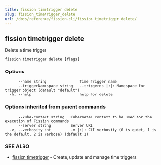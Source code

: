 ```yaml
---
title: fission timetrigger delete
slug: fission_timetrigger_delete
url: /docs/reference/fission-cli/fission_timetrigger_delete/
---
```

## fission timetrigger delete

Delete a time trigger

```
fission timetrigger delete [flags]
```

### Options

```
      --name string               Time Trigger name
      --triggerNamespace string   --triggerns |:|: Namespace for trigger object (default "default")
  -h, --help                      help for delete
```

### Options inherited from parent commands

```
      --kube-context string   Kubernetes context to be used for the execution of Fission commands
      --server string         Server URL
  -v, --verbosity int         -v |:|: CLI verbosity (0 is quiet, 1 is the default, 2 is verbose) (default 1)
```

### SEE ALSO

* [fission timetrigger](/docs/reference/fission-cli/fission_timetrigger/)	 - Create, update and manage time triggers

